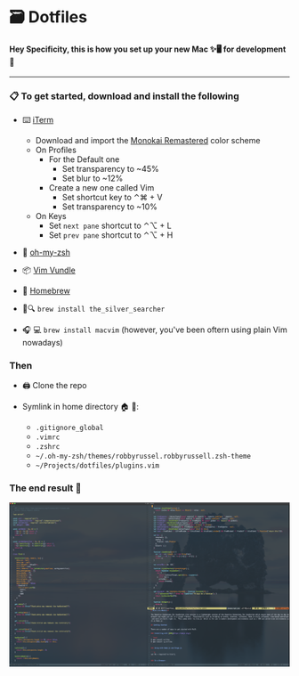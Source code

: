 # 🗃 Dotfiles 

#### Hey Specificity, this is how you set up your new Mac ✨🖥 for development 💼

---

### 📋 To get started, download and install the following

- ⌨️ [iTerm](https://www.iterm2.com/downloads.html)
  - Download and import the [Monokai Remastered](https://raw.githubusercontent.com/mbadolato/iTerm2-Color-Schemes/master/schemes/Monokai%20Remastered.itermcolors) color scheme
  - On Profiles
    - For the Default one
      - Set transparency to ~45%
      - Set blur to ~12%
    - Create a new one called Vim
        - Set shortcut key to ⌃⌘ + V
        - Set transparency to ~10%
  - On Keys
    - Set `next pane` shortcut to ⌃⌥ + L
    - Set `prev pane` shortcut to ⌃⌥ + H

- 💅 [oh-my-zsh](https://github.com/robbyrussell/oh-my-zsh) 

- 📦 [Vim Vundle](https://github.com/VundleVim/Vundle.vim)

- 🍺 [Homebrew](https://brew.sh/)

- 🥈🔍 `brew install the_silver_searcher`

- 🎧 💻 `brew install macvim` (however, you've been oftern using plain Vim nowadays)

### Then

- 🖨 Clone the repo

- Symlink in home directory 🏠 📂:
  - `.gitignore_global`
  - `.vimrc`
  - `.zshrc`
  - `~/.oh-my-zsh/themes/robbyrussel.robbyrussell.zsh-theme`
  - `~/Projects/dotfiles/plugins.vim`
  
  
### The end result 🚀

![Vim - Material-Monokai](./vim-material-monokai.png)
